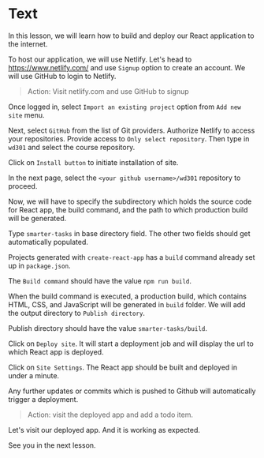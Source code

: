 # Text

In this lesson, we will learn how to build and deploy our React application to the internet.

To host our application, we will use Netlify. Let's head to https://www.netlify.com/ and use `Signup` option to create an account. We will use GitHub to login to Netlify.

> Action: Visit netlify.com and use GitHub to signup

Once logged in, select `Import an existing project` option from `Add new site` menu.

Next, select `GitHub` from the list of Git providers. Authorize Netlify to access your repositories. Provide access to `Only select repository`. Then type in `wd301` and select the course repository.

Click on `Install button` to initiate installation of site.

In the next page, select the `<your github username>/wd301` repository to proceed.

Now, we will have to specify the subdirectory which holds the source code for React app, the build command, and the path to which production build will be generated.

Type `smarter-tasks` in base directory field. The other two fields should get automatically populated.

Projects generated with `create-react-app` has a `build` command already set up in `package.json`.

The `Build command` should have the value `npm run build`.

When the build command is executed, a production build, which contains HTML, CSS, and JavaScript will be generated in `build` folder. We will add the output directory to `Publish directory`.

Publish directory should have the value `smarter-tasks/build`.

Click on `Deploy site`. It will start a deployment job and will display the url to which React app is deployed.

Click on `Site Settings`. The React app should be built and deployed in under a minute.

Any further updates or commits which is pushed to Github will automatically trigger a deployment.

> Action: visit the deployed app and add a todo item.

Let's visit our deployed app. And it is working as expected.

See you in the next lesson.
